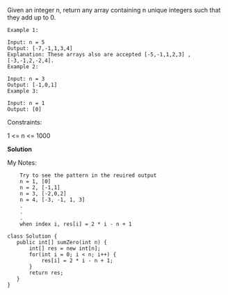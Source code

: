 Given an integer n, return any array containing n unique integers such that they add up to 0.

 

```
Example 1:

Input: n = 5
Output: [-7,-1,1,3,4]
Explanation: These arrays also are accepted [-5,-1,1,2,3] , [-3,-1,2,-2,4].
Example 2:

Input: n = 3
Output: [-1,0,1]
Example 3:

Input: n = 1
Output: [0]
 ```

Constraints:

1 <= n <= 1000

**Solution**

My Notes: 

        Try to see the pattern in the reuired output
        n = 1, [0]
        n = 2, [-1,1]
        n = 3, [-2,0,2]
        n = 4, [-3, -1, 1, 3]
        .
        .
        .
        when index i, res[i] = 2 * i - n + 1
    
 ```   
class Solution {
    public int[] sumZero(int n) {
        int[] res = new int[n];
        for(int i = 0; i < n; i++) {
            res[i] = 2 * i - n + 1;
        }   
        return res;
    }
}
```
